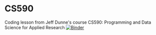 # CS590
Coding lesson from Jeff Dunne's course CS590: Programming and Data Science for Applied Research
[![Binder](https://mybinder.org/badge_logo.svg)](https://mybinder.org/v2/gh/chhammet/CS590/HEAD)
